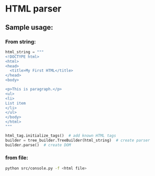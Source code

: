 # HTML parser
## Sample usage:
### From string:
```python
html_string = """
<!DOCTYPE html>
<html>
<head>
  <title>My First HTML</title>
</head>
<body>

<p>This is paragraph.</p>
<ul>
<li>
List item
</li>
</ul>
</body>
</html>
"""

html_tag.initialize_tags()  # add known HTML tags
builder = tree_builder.TreeBuilder(html_string)  # create parser
builder.parse()  # create DOM
```

### from file:
```bash
python src/console.py -f <html file>
```


